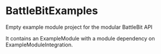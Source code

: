 # BattleBitExamples
Empty example module project for the modular BattleBit API

It contains an ExampleModule with a module dependency on ExampleModuleIntegration.
